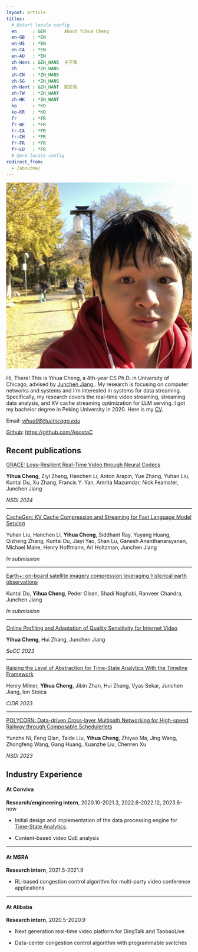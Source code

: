 ```yaml
---
layout: article
titles:
  # @start locale config
  en      : &EN       About Yihua Cheng
  en-GB   : *EN
  en-US   : *EN
  en-CA   : *EN
  en-AU   : *EN
  zh-Hans : &ZH_HANS  关于我
  zh      : *ZH_HANS
  zh-CN   : *ZH_HANS
  zh-SG   : *ZH_HANS
  zh-Hant : &ZH_HANT  關於我
  zh-TW   : *ZH_HANT
  zh-HK   : *ZH_HANT
  ko      : *KO
  ko-KR   : *KO
  fr      : *FR
  fr-BE   : *FR
  fr-CA   : *FR
  fr-CH   : *FR
  fr-FR   : *FR
  fr-LU   : *FR
  # @end locale config
redirect_from:
  - /aboutme/
---
```


<!-- <img src="/assets/icon.jpeg" style="width:500px"/> -->

<img class="image image--lg" src="/assets/photo2.jpeg"/>

Hi, There! This is Yihua Cheng, a 4th-year CS Ph.D. in University of Chicago, advised by <a href="https://people.cs.uchicago.edu/~junchenj/"> Junchen Jiang </a>. 
My research is focusing on computer networks and systems and I'm interested in systems for data streaming. 
Specifically, my research covers the <a herf="https://www.usenix.org/conference/nsdi24/presentation/cheng">real-time video streaming</a>, <a herf="">streaming data analysis</a>, and <a herf="https://arxiv.org/abs/2310.07240">KV cache streaming optimization for LLM serving</a>. 
I got my bachelor degree in Peking University in 2020. 
Here is my [CV](/assets/1.pdf).

Email: *yihua98@uchicago.edu*

[Github](https://github.com/ApostaC/): https://github.com/ApostaC



## Recent publications

[GRACE: Loss-Resilient Real-Time Video through Neural Codecs](https://www.usenix.org/conference/nsdi24/presentation/cheng)

**Yihua Cheng**, Ziyi Zhang, Hanchen Li, Anton Arapin, Yue Zhang, Yuhan Liu, Kuntai Du, Xu Zhang, Francis Y. Yan, Amrita Mazumdar, Nick Feamster, Junchen Jiang

*NSDI 2024*

----

[CacheGen: KV Cache Compression and Streaming for Fast Language Model Serving](https://arxiv.org/abs/2310.07240)

Yuhan Liu, Hanchen Li, **Yihua Cheng**, Siddhant Ray, Yuyang Huang, Qizheng Zhang, Kuntai Du, Jiayi Yao, Shan Lu, Ganesh Ananthanarayanan, Michael Maire, Henry Hoffmann, Ari Holtzman, Junchen Jiang

*In submission*

----

[Earth+: on-board satellite imagery compression leveraging historical earth observations](https://arxiv.org/abs/2403.11434)

Kuntai Du, **Yihua Cheng**, Peder Olsen, Shadi Noghabi, Ranveer Chandra, Junchen Jiang

*In submission*

----

[Online Profiling and Adaptation of Quality Sensitivity for Internet Video](https://dl.acm.org/doi/10.1145/3620678.3624788)

**Yihua Cheng**, Hui Zhang, Junchen Jiang

*SoCC 2023*

----

[Raising the Level of Abstraction for Time-State Analytics With the Timeline Framework](https://www.cidrdb.org/cidr2023/papers/p22-milner.pdf)

Henry Milner, **Yihua Cheng**, Jibin Zhan, Hui Zhang, Vyas Sekar, Junchen Jiang, Ion Stoica 

*CIDR 2023*

----

[POLYCORN: Data-driven Cross-layer Multipath Networking for High-speed Railway through Composable Schedulerlets](https://www.usenix.org/conference/nsdi23/presentation/ni)

Yunzhe Ni, Feng Qian, Taide Liu, **Yihua Cheng**, Zhiyao Ma, Jing Wang, Zhongfeng Wang, Gang Huang, Xuanzhe Liu, Chenren Xu

*NSDI 2023*


## Industry Experience

#### At Conviva

**Research/engineering intern**, 2020.10-2021.3, 2022.6-2022.12, 2023.6-now

- Initial design and implementation of the data processing engine for [Time-State Analytics](https://www.cidrdb.org/cidr2023/papers/p22-milner.pdf).

- Content-based video QoE analysis 

----

#### At MSRA

**Research intern**, 2021.5-2021.9

- RL-based congestion control algorithm for multi-party video conference applications

----

#### At Alibaba

**Research intern**, 2020.5-2020.9

- Next generation real-time video platform for DingTalk and TaobaoLive

- Data-center congestion control algorithm with programmable switches
